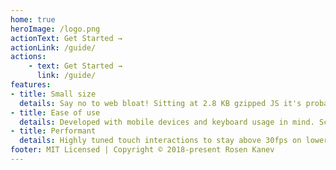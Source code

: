 ```yaml
---
home: true
heroImage: /logo.png
actionText: Get Started →
actionLink: /guide/
actions:
    - text: Get Started →
      link: /guide/
features:
- title: Small size
  details: Say no to web bloat! Sitting at 2.8 KB gzipped JS it's probably one of the smallest color pickers out there.
- title: Ease of use
  details: Developed with mobile devices and keyboard usage in mind. Screen reader support.
- title: Performant
  details: Highly tuned touch interactions to stay above 30fps on lower end mobile devices.
footer: MIT Licensed | Copyright © 2018-present Rosen Kanev
---
```

